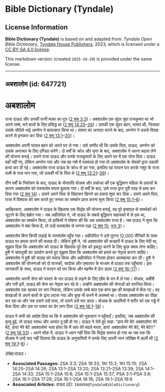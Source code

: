 # Bible Dictionary (Tyndale)

## License Information

**Bible Dictionary (Tyndale)** is based on and adapted from: _Tyndale Open Bible Dictionary_, [Tyndale House Publishers](https://tyndaleopenresources.com/), 2023, which is licensed under a [CC BY-SA 4.0 license](https://creativecommons.org/licenses/by-sa/4.0/legalcode.en).

This markdown version (created `2025-10-20`) is provided under the same license.



--------------------------------

## अबशालोम (id: 647721)

अबशालोम
=======

राजा दाऊद और उनकी पत्नी माका का पुत्र ([2 शमू 3:3](https://ref.ly/2Sam3:3))। अबशालोम एक सुंदर युवा राजकुमार था जो अपने लम्बे, घने बालों के लिए प्रसिद्ध था ([2 शमू 14:25](https://ref.ly/2Sam14:25-2Sam14:26)–[26](https://ref.ly/2Sam14:25-2Sam14:26))। उसकी एक सुंदर बहन, तामार थी, जिसका उसके सौतेले भाई अम्नोन ने बलात्कार किया था। तामार का अनादर करने के बाद, अम्नोन ने उससे विवाह करने से इनकार कर दिया ([2 शमू 13:1](https://ref.ly/2Sam13:1-2Sam13:20)–[20](https://ref.ly/2Sam13:1-2Sam13:20))।

अबशालोम अपनी घायल बहन को अपने घर ले गया। उसे उम्मीद थी कि उसके पिता, दाऊद, अम्नोन को उसके अनाचार के लिए दण्डित करेंगे। दो वर्षों के क्रोध और घृणा के बाद, अबशालोम ने अपना बदला लेने की योजना बनाई। उसने राजा दाऊद और उनके राजकुमारों के लिए अपने घर में एक भोज दिया। दाऊद वहाँ नहीं गए, लेकिन अम्नोन गया और जब वह नशे में मतवाला हो गया तो अबशालोम के सेवकों द्वारा उसकी हत्या कर दी गई। अबशालोम राजा दाऊद के क्रोध से डर गया, इसलिए वह यरदन पार करके गशूर के राजा तल्मै के पास भाग गया, जो उसकी माँ के पिता थे ([2 शमू 13:21](https://ref.ly/2Sam13:21-2Sam13:39)–[39](https://ref.ly/2Sam13:21-2Sam13:39))।

तीन वर्षों के निर्वासन के बाद, दाऊद के सेनापति योआब और तकोआ की एक बुद्धिमान महिला के प्रयासों के कारण अबशालोम को यरूशलेम वापस बुलाया गया। दो वर्षों के बाद, उसे राजा द्वारा पूरी तरह से क्षमा कर दिया गया ([2 शमू 14](https://ref.ly/2Sam14:1-2Sam14:33))। उसने अपने पिता से सिंहासन छिनने का प्रयास शुरू कर दिया। उसने अपने पिता, राजा में विश्वास को कम करते हुए जनता का समर्थन प्राप्त करना शुरू किया ([2 शमू 15:1–6](https://ref.ly/2Sam15:1-2Sam15:6))।

आखिरकार, अबशालोम ने दाऊद के खिलाफ एक विद्रोह की योजना बनाई, वह पूरे इस्राएल से समर्थकों को जुटाने के लिए हेब्रोन गया। जब अहीतोपेल ने, जो दाऊद के सबसे बुद्धिमान सहायकों में से एक था, अबशालोम का समर्थन किया, तो हाकिमों ने घोषणा की कि अब अबशालोम राजा है। जब दाऊद ने सुना कि अबशालोम ने क्या किया है, तो उन्हें यरूशलेम से भागना पड़ा ([2 शमू 15](https://ref.ly/2Sam15:1-2Sam15:37); [भज 3](https://ref.ly/Ps3:1-Ps3:8))।

अबशालोम बिना किसी लड़ाई के यरूशलेम पहुँच गया। अहीतोपेल ने उसे तुरन्त 12,000 सैनिकों के साथ दाऊद पर हमला करने की सलाह दी। लेकिन हूशै ने, जो अबशालोम की कचहरी में दाऊद के लिए भेदी था, सुझाव दिया कि अबशालोम को दाऊद के खिलाफ पूरे देश को इकट्ठा करने के लिए कुछ समय लेना चाहिए। हूशै ने चापलूसी का उपयोग करते हुए सुझाव दिया कि अबशालोम को हमले का नेतृत्व करना चाहिए। अबशालोम ने हूशै की सलाह को पसन्द किया और अहीतोपेल ने निराश होकर आत्महत्या कर ली। हूशै ने अबशालोम की योजनाओं को दो याजकों, सादोक और एब्यातार के माध्यम से दाऊद तक पहुँचाया। इस जानकारी के साथ, दाऊद ने यरदन को पार किया और महनैम में डेरा डाला ([2 शमू 16–17](https://ref.ly/2Sam16:1-2Sam17:29))।

अबशालोम अपनी सेना को यरदन के पार दाऊद से लड़ने के लिए एप्रैम के वन में ले गया। योआब, अबीशै और गती इत्तै, दाऊद की सेना का नेतृत्व कर रहे थे। उन्होंने अबशालोम की सेनाओं को पराजित किया। अबशालोम एक खच्चर पर भाग निकला, लेकिन उसके लम्बे बाल एक बांज वृक्ष की शाखाओं में फँस गए। वह शाखाओं से अपने बालों के द्वारा लटक गया और कुछ भी करने में असमर्थ था। योआब अबशालोम का पीछा कर रहा था और जब उसने उसे पाया, तो उसने उसे मार डाला। योआब के आदमियों ने शरीर को एक गड्ढे में फेंक दिया और उस पर पत्थर का ढेर लगा दिया ([2 शमू 18:1](https://ref.ly/2Sam18:1-2Sam18:18)–[18](https://ref.ly/2Sam18:1-2Sam18:18))।

दाऊद ने सभी को आदेश दिया था कि वे अबशालोम को नुकसान न पहुँचाएँ। इसलिए, जब अबशालोम की मृत्यु हुई, तो दाऊद स्तब्ध और अत्यंत दु:खी हो गए। दाऊद ने रोते हुए कहा: "हाय मेरे बेटे अबशालोम! मेरे बेटे, हाय! मेरे बेटे अबशालोम! भला होता कि मैं आप तेरे बदले मरता, हाय! अबशालोम! मेरे बेटे, मेरे बेटे!!" ([2 शमू 18:33](https://ref.ly/2Sam18:33))। अपने शोक में, दाऊद ने ध्यान नहीं दिया कि विद्रोह समाप्त हो गया था जब तक कि योआब ने उन्हें याद नहीं दिलाया कि दाऊद के अनुयायियों ने उनके लिए अपनी जान जोखिम में डाली थी ([2 शमू 19:1](https://ref.ly/2Sam19:1-2Sam19:8)–[8](https://ref.ly/2Sam19:1-2Sam19:8))।

*देखिए* दाऊद।

* **Associated Passages:** 2SA 3:3; 2SA 18:33; 1KI 15:2; 1KI 15:10; 2SA 14:25–2SA 14:26; 2SA 13:1–2SA 13:20; 2SA 13:21–2SA 13:39; 2SA 14:1–2SA 14:33; 2SA 15:1–2SA 15:6; 2SA 15:1–2SA 15:37; PSA 3:1–PSA 3:8; 2SA 16:1–2SA 17:29; 2SA 18:1–2SA 18:18; 2SA 19:1–2SA 19:8
* **Associated Articles:** दाऊद (ID: `184898@TyndaleBibleDictionary`)

